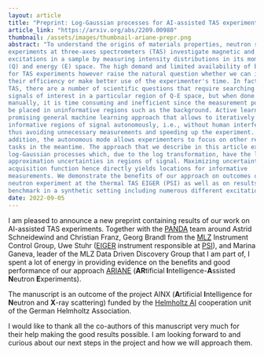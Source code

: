```yaml
---
layout: article
title: "Preprint: Log-Gaussian processes for AI-assisted TAS experiments"
article_link: "https://arxiv.org/abs/2209.00980"
thumbnail: /assets/images/thumbnail-ariane-prepr.png
abstract: "To understand the origins of materials properties, neutron scattering
experiments at three-axes spectrometers (TAS) investigate magnetic and lattice
excitations in a sample by measuring intensity distributions in its momentum
(Q) and energy (E) space. The high demand and limited availability of beam time
for TAS experiments however raise the natural question whether we can improve
their efficiency or make better use of the experimenter's time. In fact, using
TAS, there are a number of scientific questions that require searching for
signals of interest in a particular region of Q-E space, but when done
manually, it is time consuming and inefficient since the measurement points may
be placed in uninformative regions such as the background. Active learning is a
promising general machine learning approach that allows to iteratively detect
informative regions of signal autonomously, i.e., without human interference,
thus avoiding unnecessary measurements and speeding up the experiment. In
addition, the autonomous mode allows experimenters to focus on other relevant
tasks in the meantime. The approach that we describe in this article exploits
log-Gaussian processes which, due to the log transformation, have the largest
approximation uncertainties in regions of signal. Maximizing uncertainty as an
acquisition function hence directly yields locations for informative
measurements. We demonstrate the benefits of our approach on outcomes of a real
neutron experiment at the thermal TAS EIGER (PSI) as well as on results of a
benchmark in a synthetic setting including numerous different excitations."
date: 2022-09-05
---
```


I am pleased to announce a new preprint containing results of our work on AI-assisted TAS experiments.
Together with the [PANDA](https://mlz-garching.de/panda/en) team around Astrid Schneidewind and Christian Franz, Georg Brandl from the [MLZ](https://mlz-garching.de/englisch.html) Instrument Control Group, Uwe Stuhr ([EIGER](https://www.psi.ch/en/sinq/eiger) instrument responsible at [PSI](https://www.psi.ch/en)), and Marina Ganeva, leader of the MLZ Data Driven Discovery Group that I am part of, I spent a lot of energy in providing evidence on the benefits and good performance of our approach [ARIANE](https://jugit.fz-juelich.de/ainx/ariane) (**AR**tificial **I**ntelligence-**A**ssisted **N**eutron **E**xperiments).

The manuscript is an outcome of the project AINX (**A**rtificial **I**ntelligence for **N**eutron and **X**-ray scattering) funded by the [Helmholtz AI](https://helmholtz.ai) cooperation unit of the German Helmholtz Association.

I would like to thank all the co-authors of this manuscript very much for their help making the good results possible.
I am looking forward to and curious about our next steps in the project and how we will approach them.

